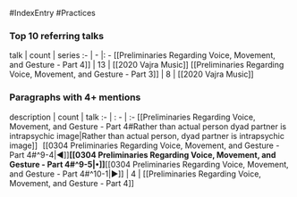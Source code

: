 #IndexEntry #Practices

### Top 10 referring talks
talk | count | series
:- | - |: -
[[Preliminaries Regarding Voice, Movement, and Gesture - Part 4]] | 13 | [[2020 Vajra Music]]
[[Preliminaries Regarding Voice, Movement, and Gesture - Part 3]] | 8 | [[2020 Vajra Music]]

### Paragraphs with 4+ mentions
description | count | talk
:- | : - | :-
[[Preliminaries Regarding Voice, Movement, and Gesture - Part 4#Rather than actual person dyad partner is intrapsychic image\|Rather than actual person, dyad partner is intrapsychic image]] &nbsp;&nbsp;[[0304 Preliminaries Regarding Voice, Movement, and Gesture - Part 4#^9-4\|◀]]**[[0304 Preliminaries Regarding Voice, Movement, and Gesture - Part 4#^9-5\|•]]**[[0304 Preliminaries Regarding Voice, Movement, and Gesture - Part 4#^10-1\|▶]] | 4 | [[Preliminaries Regarding Voice, Movement, and Gesture - Part 4]]

